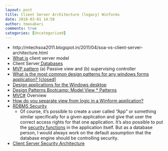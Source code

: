 ```yaml
---
layout: post
title: Client Server Architecture (legacy) Winforms
date: 2018-03-01 14:58
author: tmasabari
comments: true
categories: [Uncategorized]
---
```

<ul>
 	<li>http://mtechsoa2011.blogspot.in/2011/04/soa-vs-client-server-architecture.html</li>
 	<li><a href="https://www.slideshare.net/guest8fdbdd/ch-8-client-server">What is</a> client server model</li>
 	<li>Client Server<a href="http://www.itec.uni-klu.ac.at/~harald/c2000-2.html"> Databases</a></li>
 	<li><a href="https://stackoverflow.com/questions/595469/ui-design-pattern-for-windows-forms-like-mvvm-for-wpf">MVP pattern</a> (a) Passive view and (b) supervising controller</li>
 	<li><a class="question-hyperlink" href="https://stackoverflow.com/questions/404624/what-is-the-most-common-design-patterns-for-any-windows-forms-application">What is the most common design patterns for any windows forms application? [closed]</a></li>
 	<li class="page-title"><a href="https://developer.microsoft.com/en-us/windows/desktop/design">Design applications for the Windows desktop</a></li>
 	<li><a href="http://polymorphicpodcast.com/shows/mv-patterns/">Design Patterns Bootcamp: Model View * Patterns</a></li>
 	<li><a href="http://www.mvcsharp.org/Overview/Default.html">MVC#</a> Overview</li>
 	<li><a class="question-hyperlink" href="https://softwareengineering.stackexchange.com/questions/277143/how-do-you-separate-view-from-logic-in-a-winform-application">How do you separate view from logic in a Winform application?</a></li>
 	<li><a href="http://searchdatamanagement.techtarget.com/answer/Overview-of-RDBMS-security-concepts-in-client-server-architectures">RDBMS Security</a>
<ul>
 	<li>Of course, it’s possible to create a user called “App” or something similar specifically for a given application and give that user the correct access rights for that one application. It’s also possible to put the <a href="http://searchdatamanagement.techtarget.com/tip/Database-protection-methods-expand-to-shield-data-from-attackers">security functions</a> in the application itself. But as a database person, I would always work on the default assumption that the database engine should be controlling security.</li>
</ul>
</li>
 	<li><a class="question-hyperlink" href="https://stackoverflow.com/questions/37508946/client-server-security-architecture">Client Server Security Architecture</a></li>
</ul>
